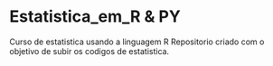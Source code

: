 # Estatistica_em_R & PY
Curso de estatistica usando a linguagem R
Repositorio criado com o objetivo de subir os codigos de estatistica.
